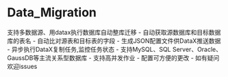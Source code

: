# Data_Migration
支持多数据源、用datax执行数据库自动整库迁移
      - 自动获取源数据库和目标数据库的表名
      - 自动比对源表和目标表的字段
      - 生成JSON配置文件供DataX推送数据
      - 异步执行DataX复制任务,监控任务状态
      - 支持MySQL、SQL Server、Oracle、GaussDB等主流关系型数据库
      - 支持高并发作业
      - 配置可方便的更改
      - 如有疑问欢迎issues
